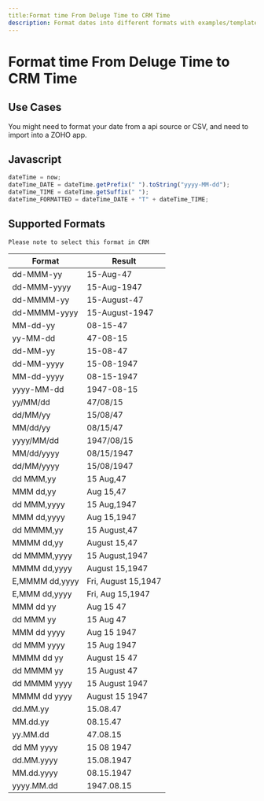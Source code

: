 ```yaml
---
title:Format time From Deluge Time to CRM Time
description: Format dates into different formats with examples/templates.
---
```

# Format time From Deluge Time to CRM Time
## Use Cases

You might need to format your date from a api source or CSV, and need to import into a ZOHO app.

## Javascript
``` javascript
dateTime = now;
dateTime_DATE = dateTime.getPrefix(" ").toString("yyyy-MM-dd");
dateTime_TIME = dateTime.getSuffix(" ");
dateTime_FORMATTED = dateTime_DATE + "T" + dateTime_TIME;

```

## Supported Formats

    Please note to select this format in CRM 

| **Format**      | **Result**          |
|-----------------|---------------------|
| dd-MMM-yy       | 15-Aug-47           |
| dd-MMM-yyyy     | 15-Aug-1947         |
| dd-MMMM-yy      | 15-August-47        |
| dd-MMMM-yyyy    | 15-August-1947      |
| MM-dd-yy       | 08-15-47            |
| yy-MM-dd       | 47-08-15            |
| dd-MM-yy       | 15-08-47            |
| dd-MM-yyyy     | 15-08-1947          |
| MM-dd-yyyy     | 08-15-1947          |
| yyyy-MM-dd     | 1947-08-15          |
| yy/MM/dd       | 47/08/15            |
| dd/MM/yy       | 15/08/47            |
| MM/dd/yy       | 08/15/47            |
| yyyy/MM/dd     | 1947/08/15          |
| MM/dd/yyyy     | 08/15/1947          |
| dd/MM/yyyy     | 15/08/1947          |
| dd MMM,yy      | 15 Aug,47           |
| MMM dd,yy      | Aug 15,47           |
| dd MMM,yyyy    | 15 Aug,1947         |
| MMM dd,yyyy    | Aug 15,1947         |
| dd MMMM,yy     | 15 August,47        |
| MMMM dd,yy     | August 15,47        |
| dd MMMM,yyyy   | 15 August,1947      |
| MMMM dd,yyyy   | August 15,1947      |
| E,MMMM dd,yyyy | Fri, August 15,1947 |
| E,MMM dd,yyyy  | Fri, Aug 15,1947    |
| MMM dd yy      | Aug 15 47           |
| dd MMM yy      | 15 Aug 47           |
| MMM dd yyyy    | Aug 15 1947         |
| dd MMM yyyy    | 15 Aug 1947         |
| MMMM dd yy     | August 15 47        |
| dd MMMM yy     | 15 August 47        |
| dd MMMM yyyy   | 15 August 1947      |
| MMMM dd yyyy   | August 15 1947      |
| dd.MM.yy       | 15.08.47            |
| MM.dd.yy       | 08.15.47            |
| yy.MM.dd       | 47.08.15            |
| dd MM yyyy     | 15 08 1947          |
| dd.MM.yyyy     | 15.08.1947          |
| MM.dd.yyyy     | 08.15.1947          |
| yyyy.MM.dd     | 1947.08.15          |

